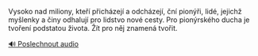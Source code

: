 
Vysoko nad miliony, kteří přicházejí a odcházejí, ční pionýři, lidé, jejichž myšlenky a činy odhalují pro lidstvo nové cesty. Pro pionýrského ducha je tvoření podstatou života. Žít pro něj znamená tvořit.

[🔊 Poslechnout audio](/data/7-paragraphs/audio/chapter_35/para_008-Vysoko-nad-miliony-kte-pichzej-a-odchzej.mp3)
